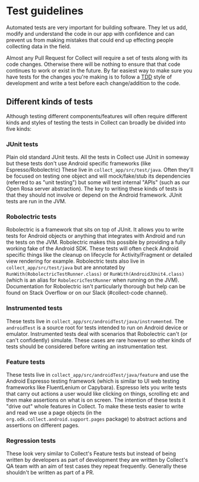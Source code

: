 # Test guidelines

Automated tests are very important for building software. They let us add, modify and understand the code in our app with confidence and can prevent us from making mistakes that could end up effecting people collecting data in the field.

Almost any Pull Request for Collect will require a set of tests along with its code changes. Otherwise there will be nothing to ensure that that code continues to work or exist in the future. By far easiest way to make sure you have tests for the changes you're making is to follow a [TDD](https://en.wikipedia.org/wiki/Test-driven_development) style of development and write a test before each change/addition to the code.

## Different kinds of tests

Although testing different components/features will often require different kinds and styles of testing the tests in Collect can broadly be divided into five kinds:

### JUnit tests

Plain old standard JUnit tests. All the tests in Collect use JUnit in someway but these tests don't use Android specific frameworks (like Espresso/Robolectric) These live in `collect_app/src/test/java`. Often they'll be focused on testing one object and will mock/fake/stub its dependencies (referred to as "unit testing") but some will test internal "APIs" (such as our Open Rosa server abstraction). The key to writing these kinds of tests is that they should not involve or depend on the Android framework. JUnit tests are run in the JVM.

### Robolectric tests

Robolectric is a framework that sits on top of JUnit. It allows you to write tests for Android objects or anything that integrates with Android and run the tests on the JVM. Robolectric makes this possible by providing a fully working fake of the Android SDK. These tests will often check Android specific things like the cleanup on lifecycle for Activity/Fragment or detailed view rendering for example. Robolectric tests also live in `collect_app/src/test/java` but are annotated by `RunWith(RobolectricTestRunner.class)` or `RunWith(AndroidJUnit4.class)` (which is an alias for `RobolecricTestRunner` when running on the JVM). Documentation for Robolectric isn't particularly thorough but help can be found on Stack Overflow or on our Slack (#collect-code channel).

### Instrumented tests

These tests live in `collect_app/src/androidTest/java/instrumented`. The `androidTest` is a source root for tests intended to run on Android device or emulator. Instrumented tests deal with scenarios that Robolectric can't (or can't confidently) simulate. These cases are rare however so other kinds of tests should be considered before writing an instrumentation test.

### Feature tests

These tests live in `collect_app/src/androidTest/java/feature` and use the Android Espresso testing framework (which is similar to UI web testing frameworks like FluentLenium or Capybara). Espresso lets you write tests that carry out actions a user would like clicking on things, scrolling etc and then make assertions on what is on screen. The intention of these tests it "drive out" whole features in Collect. To make these tests easier to write and read we use a page objects (in the `org.odk.collect.android.support.pages` package) to abstract actions and assertions on different pages.

### Regression tests

These look very similar to Collect's Feature tests but instead of being written by developers as part of development they are written by Collect's QA team with an aim of test cases they repeat frequently. Generally these shouldn't be written as part of a PR.